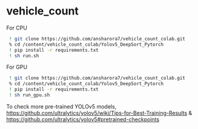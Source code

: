 # vehicle_count
For CPU
```bash
 ! git clone https://github.com/ansharora7/vehicle_count_colab.git
 % cd /content/vehicle_count_colab/Yolov5_DeepSort_Pytorch
 ! pip install -r requirements.txt
 ! sh run.sh
 ```
 
 For GPU
```bash
 ! git clone https://github.com/ansharora7/vehicle_count_colab.git
 % cd /content/vehicle_count_colab/Yolov5_DeepSort_Pytorch
 ! pip install -r requirements.txt
 ! sh run_gpu.sh
 ```
 
 To check more pre-trained YOLOv5 models, https://github.com/ultralytics/yolov5/wiki/Tips-for-Best-Training-Results & https://github.com/ultralytics/yolov5#pretrained-checkpoints
 
 
